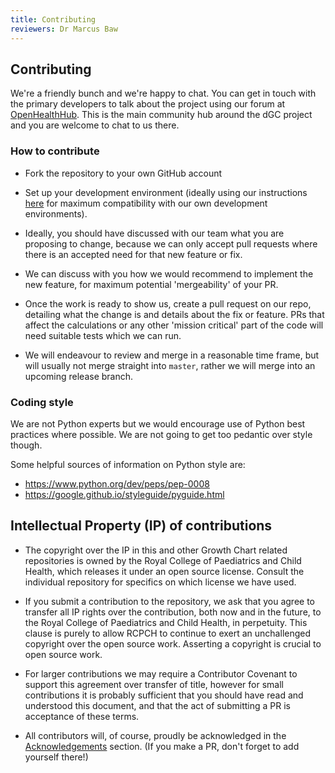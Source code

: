 ```yaml
---
title: Contributing
reviewers: Dr Marcus Baw
---
```


## Contributing

We're a friendly bunch and we're happy to chat. You can get in touch with the primary developers to talk about the project using our forum at [OpenHealthHub](https://openhealthhub.org/c/rcpch-digital-growth-charts/). This is the main community hub around the dGC project and you are welcome to chat to us there.

### How to contribute

- Fork the repository to your own GitHub account
  
- Set up your development environment (ideally using our instructions [here](api-python.md) for maximum compatibility with our own development environments).
  
- Ideally, you should have discussed with our team what you are proposing to change, because we can only accept pull requests where there is an accepted need for that new feature or fix.
  
- We can discuss with you how we would recommend to implement the new feature, for maximum potential 'mergeability' of your PR.
  
- Once the work is ready to show us, create a pull request on our repo, detailing what the change is and details about the fix or feature. PRs that affect the calculations or any other 'mission critical' part of the code will need suitable tests which we can run.
  
- We will endeavour to review and merge in a reasonable time frame, but will usually not merge straight into `master`, rather we will merge into an upcoming release branch.

### Coding style

We are not Python experts but we would encourage use of Python best practices where possible. We are not going to get too pedantic over style though.

Some helpful sources of information on Python style are:

- <https://www.python.org/dev/peps/pep-0008>  
- <https://google.github.io/styleguide/pyguide.html>

## Intellectual Property (IP) of contributions

- The copyright over the IP in this and other Growth Chart related repositories is owned by the Royal College of Paediatrics and Child Health, which releases it under an open source license. Consult the individual repository for specifics on which license we have used.

- If you submit a contribution to the repository, we ask that you agree to transfer all IP rights over the contribution, both now and in the future, to the Royal College of Paediatrics and Child Health, in perpetuity. This clause is purely to allow RCPCH to continue to exert an unchallenged copyright over the open source work. Asserting a copyright is crucial to open source work.

- For larger contributions we may require a Contributor Covenant to support this agreement over transfer of title, however for small contributions it is probably sufficient that you should have read and understood this document, and that the act of submitting a PR is acceptance of these terms.

- All contributors will, of course, proudly be acknowledged in the [Acknowledgements](../about/acknowledgements.md) section. (If you make a PR, don't forget to add yourself there!)
